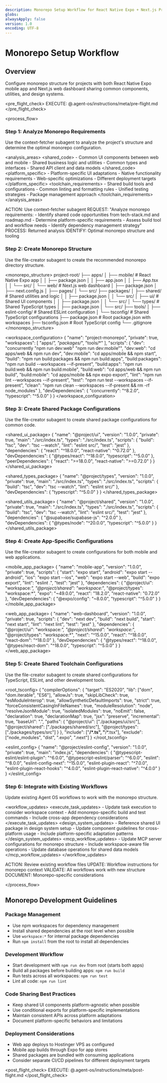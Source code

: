 ```yaml
---
description: Monorepo Setup Workflow for React Native Expo + Next.js Projects
globs:
alwaysApply: false
version: 1.0
encoding: UTF-8
---
```


# Monorepo Setup Workflow

## Overview

Configure monorepo structure for projects with both React Native Expo mobile app and Next.js web dashboard sharing common components, utilities, and design systems.

<pre_flight_check>
  EXECUTE: @.agent-os/instructions/meta/pre-flight.md
</pre_flight_check>

<process_flow>

<step number="1" subagent="context-fetcher" name="analyze_monorepo_requirements">

### Step 1: Analyze Monorepo Requirements

Use the context-fetcher subagent to analyze the project's structure and determine the optimal monorepo configuration.

<analysis_areas>
  <shared_code>
    - Common UI components between web and mobile
    - Shared business logic and utilities
    - Common types and interfaces
    - Shared API client and data models
  </shared_code>
  <platform_specific>
    - Platform-specific UI adaptations
    - Native functionality requirements
    - Web-specific optimizations
    - Different deployment targets
  </platform_specific>
  <toolchain_requirements>
    - Shared build tools and configurations
    - Common linting and formatting rules
    - Unified testing strategies
    - Package management approach
  </toolchain_requirements>
</analysis_areas>

<instructions>
  ACTION: Use context-fetcher subagent
  REQUEST: "Analyze monorepo requirements:
            - Identify shared code opportunities from tech-stack.md and roadmap.md
            - Determine platform-specific requirements
            - Assess build tool and workflow needs
            - Identify dependency management strategy"
  PROCESS: Returned analysis
  IDENTIFY: Optimal monorepo structure and tooling
</instructions>

</step>

<step number="2" subagent="file-creator" name="create_monorepo_structure">

### Step 2: Create Monorepo Structure

Use the file-creator subagent to create the recommended monorepo directory structure.

<monorepo_structure>
  project-root/
  ├── apps/
  │   ├── mobile/          # React Native Expo app
  │   │   ├── package.json
  │   │   ├── app.json
  │   │   ├── App.tsx
  │   │   └── src/
  │   └── web/             # Next.js web dashboard
  │       ├── package.json
  │       ├── next.config.js
  │       ├── pages/
  │       └── src/
  ├── packages/
  │   ├── shared/          # Shared utilities and logic
  │   │   ├── package.json
  │   │   └── src/
  │   ├── ui/              # Shared UI components
  │   │   ├── package.json
  │   │   └── src/
  │   └── types/           # Shared TypeScript types
  │       ├── package.json
  │       └── src/
  ├── tools/
  │   ├── eslint-config/   # Shared ESLint configuration
  │   └── tsconfig/        # Shared TypeScript configurations
  ├── package.json         # Root package.json with workspaces
  ├── tsconfig.json        # Root TypeScript config
  └── .gitignore
</monorepo_structure>

<workspace_configuration>
{
  "name": "project-monorepo",
  "private": true,
  "workspaces": [
    "apps/*",
    "packages/*",
    "tools/*"
  ],
  "scripts": {
    "dev": "concurrently \"npm run dev:web\" \"npm run dev:mobile\"",
    "dev:web": "cd apps/web && npm run dev",
    "dev:mobile": "cd apps/mobile && npm start",
    "build": "npm run build:packages && npm run build:apps",
    "build:packages": "npm run build --workspaces --if-present",
    "build:apps": "npm run build:web && npm run build:mobile",
    "build:web": "cd apps/web && npm run build",
    "build:mobile": "cd apps/mobile && npx expo export",
    "lint": "npm run lint --workspaces --if-present",
    "test": "npm run test --workspaces --if-present",
    "clean": "npm run clean --workspaces --if-present && rm -rf node_modules"
  },
  "devDependencies": {
    "concurrently": "^8.2.0",
    "typescript": "^5.0.0"
  }
}
</workspace_configuration>

</step>

<step number="3" subagent="file-creator" name="create_shared_packages">

### Step 3: Create Shared Package Configurations

Use the file-creator subagent to create shared package configurations for common code.

<shared_ui_package>
{
  "name": "@project/ui",
  "version": "1.0.0",
  "private": true,
  "main": "./src/index.ts",
  "types": "./src/index.ts",
  "scripts": {
    "build": "tsc",
    "dev": "tsc --watch",
    "lint": "eslint src/",
    "test": "jest"
  },
  "dependencies": {
    "react": "^18.0.0",
    "react-native": "^0.72.0"
  },
  "devDependencies": {
    "@types/react": "^18.0.0",
    "typescript": "^5.0.0"
  },
  "peerDependencies": {
    "react": ">=18.0.0",
    "react-native": ">=0.72.0"
  }
}
</shared_ui_package>

<shared_types_package>
{
  "name": "@project/types",
  "version": "1.0.0",
  "private": true,
  "main": "./src/index.ts",
  "types": "./src/index.ts",
  "scripts": {
    "build": "tsc",
    "dev": "tsc --watch",
    "lint": "eslint src/"
  },
  "devDependencies": {
    "typescript": "^5.0.0"
  }
}
</shared_types_package>

<shared_utils_package>
{
  "name": "@project/shared",
  "version": "1.0.0",
  "private": true,
  "main": "./src/index.ts",
  "types": "./src/index.ts",
  "scripts": {
    "build": "tsc",
    "dev": "tsc --watch",
    "lint": "eslint src/",
    "test": "jest"
  },
  "dependencies": {
    "@supabase/supabase-js": "^2.0.0"
  },
  "devDependencies": {
    "@types/node": "^20.0.0",
    "typescript": "^5.0.0"
  }
}
</shared_utils_package>

</step>

<step number="4" subagent="file-creator" name="create_app_configurations">

### Step 4: Create App-Specific Configurations

Use the file-creator subagent to create configurations for both mobile and web applications.

<mobile_app_package>
{
  "name": "mobile-app",
  "version": "1.0.0",
  "private": true,
  "scripts": {
    "start": "expo start",
    "android": "expo start --android",
    "ios": "expo start --ios",
    "web": "expo start --web",
    "build": "expo export",
    "lint": "eslint .",
    "test": "jest"
  },
  "dependencies": {
    "@project/ui": "workspace:*",
    "@project/shared": "workspace:*",
    "@project/types": "workspace:*",
    "expo": "~49.0.0",
    "react": "18.2.0",
    "react-native": "0.72.0"
  },
  "devDependencies": {
    "@expo/config": "~8.0.0",
    "typescript": "^5.0.0"
  }
}
</mobile_app_package>

<web_app_package>
{
  "name": "web-dashboard",
  "version": "1.0.0",
  "private": true,
  "scripts": {
    "dev": "next dev",
    "build": "next build",
    "start": "next start",
    "lint": "next lint",
    "test": "jest"
  },
  "dependencies": {
    "@project/ui": "workspace:*",
    "@project/shared": "workspace:*",
    "@project/types": "workspace:*",
    "next": "^15.0.0",
    "react": "^18.0.0",
    "react-dom": "^18.0.0"
  },
  "devDependencies": {
    "@types/react": "^18.0.0",
    "@types/react-dom": "^18.0.0",
    "typescript": "^5.0.0"
  }
}
</web_app_package>

</step>

<step number="5" subagent="file-creator" name="create_toolchain_configs">

### Step 5: Create Shared Toolchain Configurations

Use the file-creator subagent to create shared configurations for TypeScript, ESLint, and other development tools.

<root_tsconfig>
{
  "compilerOptions": {
    "target": "ES2020",
    "lib": ["dom", "dom.iterable", "ES6"],
    "allowJs": true,
    "skipLibCheck": true,
    "esModuleInterop": true,
    "allowSyntheticDefaultImports": true,
    "strict": true,
    "forceConsistentCasingInFileNames": true,
    "moduleResolution": "node",
    "resolveJsonModule": true,
    "isolatedModules": true,
    "noEmit": false,
    "declaration": true,
    "declarationMap": true,
    "jsx": "preserve",
    "incremental": true,
    "baseUrl": ".",
    "paths": {
      "@project/ui": ["./packages/ui/src"],
      "@project/shared": ["./packages/shared/src"],
      "@project/types": ["./packages/types/src"]
    }
  },
  "include": ["**/*.ts", "**/*.tsx"],
  "exclude": ["node_modules", "dist", ".expo", ".next"]
}
</root_tsconfig>

<eslint_config>
{
  "name": "@project/eslint-config",
  "version": "1.0.0",
  "private": true,
  "main": "index.js",
  "dependencies": {
    "@typescript-eslint/eslint-plugin": "^6.0.0",
    "@typescript-eslint/parser": "^6.0.0",
    "eslint": "^8.0.0",
    "eslint-config-next": "^15.0.0",
    "eslint-plugin-react": "^7.0.0",
    "eslint-plugin-react-hooks": "^4.0.0",
    "eslint-plugin-react-native": "^4.0.0"
  }
}
</eslint_config>

</step>

<step number="6" name="workflow_integration">

### Step 6: Integrate with Existing Workflows

Update existing Agent OS workflows to work with the monorepo structure.

<workflow_updates>
  <execute_task_updates>
    - Update task execution to consider workspace context
    - Add monorepo-specific build and test commands
    - Include cross-app dependency considerations
  </execute_task_updates>
  <design_system_updates>
    - Reference shared UI package in design system setup
    - Update component guidelines for cross-platform usage
    - Include platform-specific adaptation patterns
  </design_system_updates>
  <mcp_workflow_updates>
    - Update MCP server configurations for monorepo structure
    - Include workspace-aware file operations
    - Update database operations for shared data models
  </mcp_workflow_updates>
</workflow_updates>

<instructions>
  ACTION: Review existing workflow files
  UPDATE: Workflow instructions for monorepo context
  VALIDATE: All workflows work with new structure
  DOCUMENT: Monorepo-specific considerations
</instructions>

</step>

</process_flow>

## Monorepo Development Guidelines

### Package Management
- Use npm workspaces for dependency management
- Install shared dependencies at the root level when possible
- Use `workspace:*` for internal package dependencies
- Run `npm install` from the root to install all dependencies

### Development Workflow
- Start development with `npm run dev` from root (starts both apps)
- Build all packages before building apps: `npm run build`
- Run tests across all workspaces: `npm run test`
- Lint all code: `npm run lint`

### Code Sharing Best Practices
- Keep shared UI components platform-agnostic when possible
- Use conditional exports for platform-specific implementations
- Maintain consistent APIs across platform adaptations
- Document platform-specific behaviors and limitations

### Deployment Considerations
- Web app deploys to Hostinger VPS as configured
- Mobile app builds through Expo for app stores
- Shared packages are bundled with consuming applications
- Consider separate CI/CD pipelines for different deployment targets

<post_flight_check>
  EXECUTE: @.agent-os/instructions/meta/post-flight.md
</post_flight_check>